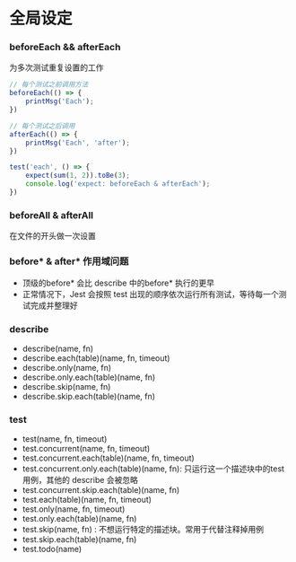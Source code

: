 # 全局设定


### beforeEach && afterEach
为多次测试重复设置的工作
```typescript
// 每个测试之前调用方法
beforeEach(() => {
    printMsg('Each');
})

// 每个测试之后调用
afterEach(() => {
    printMsg('Each', 'after');
})

test('each', () => {
    expect(sum(1, 2)).toBe(3);
    console.log('expect: beforeEach & afterEach');
})
```


### beforeAll & afterAll
在文件的开头做一次设置


### before* & after* 作用域问题
* 顶级的before* 会比 describe 中的before* 执行的更早
* 正常情况下，Jest 会按照 test 出现的顺序依次运行所有测试，等待每一个测试完成并整理好


### describe
* describe(name, fn)
* describe.each(table)(name, fn, timeout)
* describe.only(name, fn)
* describe.only.each(table)(name, fn)
* describe.skip(name, fn)
* describe.skip.each(table)(name, fn)


### test
* test(name, fn, timeout)
* test.concurrent(name, fn, timeout)
* test.concurrent.each(table)(name, fn, timeout)
* test.concurrent.only.each(table)(name, fn): 只运行这一个描述块中的test用例，其他的 describe 会被忽略
* test.concurrent.skip.each(table)(name, fn)
* test.each(table)(name, fn, timeout)
* test.only(name, fn, timeout)
* test.only.each(table)(name, fn)
* test.skip(name, fn) : 不想运行特定的描述块。常用于代替注释掉用例
* test.skip.each(table)(name, fn)
* test.todo(name)






